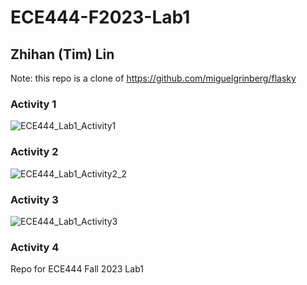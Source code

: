 # ECE444-F2023-Lab1
## Zhihan (Tim) Lin
Note: this repo is a clone of https://github.com/miguelgrinberg/flasky

### Activity 1
![ECE444_Lab1_Activity1](https://github.com/tl07172/ECE444-F2023-Lab1/assets/84355002/d2a85c66-b209-487d-9cee-6918003f6635)

### Activity 2
![ECE444_Lab1_Activity2_2](https://github.com/tl07172/ECE444-F2023-Lab1/assets/84355002/bc982a13-11e4-49a6-97d9-c770dcabdb33)

### Activity 3
![ECE444_Lab1_Activity3](https://github.com/tl07172/ECE444-F2023-Lab1/assets/84355002/f386b2e7-22f3-46a2-a4c8-ce93725b5294)

### Activity 4

Repo for ECE444 Fall 2023 Lab1

